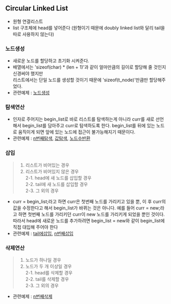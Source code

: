 ## Circular Linked List
- 원형 연결리스트
- list 구조체에 head를 넣어준다 (원형이기 때문에 doubly linked list와 달리 tail을 따로 사용하지 않는다)

### 노드생성
- 새로운 노드를 할당하고 초기화 시켜준다. 
- 배열에서는 'sizeof(char) * (len + 1)'과 같이 얼마만큼의 길이로 할당해 줄 것인지 신경써야 했지만<br> 리스트에서는 단일 노드를 생성할 것이기 때문에 'sizeof(t_node)'만큼만 할당해주었다.
- 관련예제 : [노드생성](./create_elem.c)

### 탐색연산
- 인자로 주어지는 begin_list로 바로 리스트를 탐색하는게 아니라 curr를 새로 선언해서 begin_list를 담아주고 curr로 탐색하도록 한다. begin_list를 뒤에 있는 노드로 움직이게 되면 앞에 있는 노드에 접근이 불가능해지기 때문이다.
- 관련예제 : [n번째탐색](./list_get.c), [값탐색](list_find.c), [노드수반환](./list_size.c)

### 삽입
> 1. 리스트가 비어있는 경우
> 2. 리스트가 비어있지 않은 경우 <br>
>  2-1. head에 새 노드를 삽입할 경우<br>
>  2-2. tail에 새 노드를 삽입할 경우<br>
>  2-3. 그 외의 경우
- curr = begin_list;라고 하면 curr은 첫번째 노드를 가리키고 있을 뿐, 이 후 curr의 값을 수정한다고 해서 begin_list가 바뀌는 것은 아니다. 예를 들어 curr = new;라고 하면 첫번째 노드를 가리키던 curr이 new 노드를 가리키게 되었을 뿐인 것이다. 따라서 head에 새로운 노드를 추가하려면 begin_list = new와 같이 begin_list에 직접 대입해 주어야 한다
- 관련예제 : [tail에삽입](./list_add1.c), [n번째삽입](./list_add.c)

### 삭제연산
> 1. 노드가 하나일 경우
> 2. 노드가 두 개 이상일 경우<br>
>  2-1. head를 삭제할 경우<br>
>  2-2. tail를 삭제할 경우<br>
>  2-3. 그 외의 경우
- 관련예제 : [n번째삭제](./list_remove.c)
